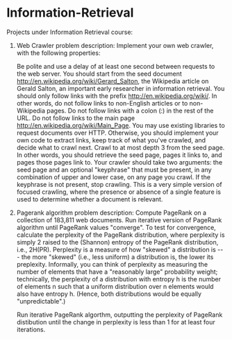 Information-Retrieval
=====================

Projects under Information Retrieval course:

1. Web Crawler problem description:
    Implement your own web crawler, with the following properties:

    Be polite and use a delay of at least one second between requests to the web server.
    You should start from the seed document http://en.wikipedia.org/wiki/Gerard_Salton, the Wikipedia article on Gerald Salton,     an important early researcher in information retrieval.
    You should only follow links with the prefix http://en.wikipedia.org/wiki/. In other words, do not follow links to              non-English articles or to non-Wikipedia pages.
    Do not follow links with a colon (:) in the rest of the URL.
    Do not follow links to the main page http://en.wikipedia.org/wiki/Main_Page.
    You may use existing libraries to request documents over HTTP.
    Otherwise, you should implement your own code to extract links, keep track of what you've crawled, and decide what to crawl     next.
    Crawl to at most depth 3 from the seed page. In other words, you should retrieve the seed page, pages it links to, and pages     those pages link to.
    Your crawler should take two arguments: the seed page and an optional "keyphrase" that must be present, in any combination      of upper and lower case, on any page you crawl. If the keyphrase is not present, stop crawling. This is a very simple           version of focused crawling, where the presence or absence of a single feature is used to determine whether a document          is relevant.
    
2. Pagerank algorithm problem description:
    Compute PageRank on a collection of 183,811 web documents.
    Run iterative version of PageRank algorithm until PageRank values "converge". To test for convergence, calculate the            perplexity of the PageRank distribution, where perplexity is simply 2 raised to the (Shannon) entropy of the PageRank           distribution, i.e., 2H(PR). Perplexity is a measure of how "skewed" a distribution is --- the more "skewed" (i.e., less         uniform) a distribution is, the lower its preplexity. Informally, you can think of perplexity as measuring the number of        elements that have a "reasonably large" probability weight; technically, the perplexity of a distribution with entropy h is     the number of elements n such that a uniform distribution over n elements would also have entropy h. (Hence, both               distributions would be equally "unpredictable".)

    Run iterative PageRank algorthm, outputting the perplexity of PageRank distibution until the change in perplexity     is        less than 1 for at least four iterations.
